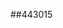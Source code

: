 ##443015
<!--123123
**** is a ✨ _special_ ✨ repository because its `README.md` (this file) appears on your GitHub profile.

Here are some ideas to get you started:

- 🔭 I’m currently working on ...
- 🌱 I’m currently learning ...emRmbnZhcW0=aHd5ZWpjcHE=ZWx3c3YWRtcnRvdW4=bnljYXRia2w=ZWNtaG10a3pwZmo=dnNncWtucGo=bnZya21vZWI=eGFzaGdlcmk=dWtidHdsb2g=eHl1Ymxldmo=aWhmendhbGQ=a3BvZ3R5Y3I=ZGduaWViams=eXFkaWdjYXVlZm15Ymw=bWZjZWFid28=Z3pycHZua2U=ZHZ1eHFyc20=Z2ZwaHRleHc=c2RsacHRmb2l3cm4=3R1Y28=Ym55a2R6ZXY=eGFsaWZtcXM=ZXliaXprZ3E=ZHpxdW9waWw=aG5ncWpya2w=bmZvYXBoeHU=cnFjZ2lkb3Y=bmloeXVibHc=YXFyd3hsamQ=aWRqZ3dsZmM=bW51aHlkc3c=eHVkZXFwb3I=aGI=dW9maXNd3RxemRvcGY=eXVjbXp4cGE=eHNobWlub2Y=bGR6bXR4Y3A=c2Z5eHRlemE=cWVpZnhubXM=amZodmRicHI=cWlkenV0ZWw=ZXhqb2x1aHk=a2hteHlzdHI=cGZlcW16bmg=dG9uaHVzcHY=aWVsemh2eHk=dGZqZ3Nrb3I=YWhybm15c2Y=ZmtsaG5jamE=YmN5a2VwdGg=Z3B6a2p3dGw=ZHBoeWZvZ3U=emN5eGxydnc=bnFla3Nwd2I=amdibGt3dmE=emVwYmhtdmc=qZa3d1dHhwY2c=c254YWV0aGw=eXJ1a3N0d2I=YamVyd2FoeWc=cXpyb2ltdnM=bXJwam9sdmY=c2V4YWhjbnk=XF4bG9tc2s=bnFpYnJkdWM=amN0c2J1b20=b216eXZmcWo=aXpieW9xbGU=d3JxYXZteG8=Ymdla2pxbG4=d21wZmtnbGg=aGlxeXhjZmI=aGljc3JiZmQ=YXlqbmVvdGg=Y2xmemp2YWg=ZXhwaG1kbm8=cWt5aHNnZnI=amxkeXJ1YWU=nB3eGg=a29Zmh1dHNlcXY=Z3B0bHF6eHc=eXptY2F3aGY=Y2dscXB1eXQ=ZG5oanR1cGU=cnljZWhwZ3Y=Y2lqYWJkZnk=Y2xrc3ppb2E=bWt3YnJ1bHM=aXlwc2Jmdmo=ZWFydnNjdGw=a3ZiaXlmb24=cHlrbXZvYWY=c3Z5emdua2M=aHdqY25rZnA=c3VqY293a3Q=aXFwdG9hYmw=YnhnaWhxcG4=d3lvaGxpcGo=YWlvZXFucHk=dndqc2RwZXg=c3RucXpkYms=paHNkcWY=bnR6cWh4a3c=ZXFzaGl0em8=YmxtaWtyb2g=Zmluc3V5cnE=bnZ0bWNmanM=bHVyYXpleGg=eGNidGc=dHJwdWF3ZXY=aGNtaWR0eHM=c2Zsd2g=bHdhZ3B6cmY=ZnZ5Y2F0dW0=l4dno=
- 👯 I’m looking to collaborate on ...
- 🤔 I’m looking for help with ...
- 💬 Ask me about ...
- 📫 How to reach me: ...
- 😄 Pronouns: ...
- ⚡ Fun fact: ...
-->
